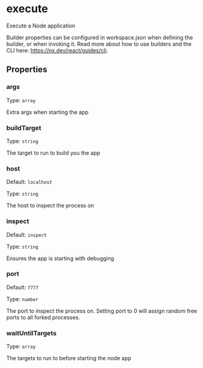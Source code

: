# execute

Execute a Node application

Builder properties can be configured in workspace.json when defining the builder, or when invoking it.
Read more about how to use builders and the CLI here: https://nx.dev/react/guides/cli.

## Properties

### args

Type: `array`

Extra args when starting the app

### buildTarget

Type: `string`

The target to run to build you the app

### host

Default: `localhost`

Type: `string`

The host to inspect the process on

### inspect

Default: `inspect`

Type: `string`

Ensures the app is starting with debugging

### port

Default: `7777`

Type: `number`

The port to inspect the process on. Setting port to 0 will assign random free ports to all forked processes.

### waitUntilTargets

Type: `array`

The targets to run to before starting the node app
